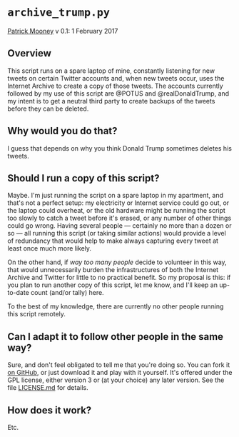 `archive_trump.py`
========================

<a rel="me" href="http://patrickbrianmooney.nfshost.com/~patrick/">Patrick Mooney</a>
v 0.1: 1 February 2017

Overview
--------

This script runs on a spare laptop of mine, constantly listening for new tweets on certain Twitter accounts and, when new tweets occur, uses the Internet Archive to create a copy of those tweets. The accounts currently followed by my use of this script are @POTUS and @realDonaldTrump, and my intent is to get a neutral third party to create backups of the tweets before they can be deleted.

Why would you do that?
----------------------

I guess that depends on why you think Donald Trump sometimes deletes his tweets.

Should I run a copy of this script?
-----------------------------------

Maybe. I'm just running the script on a spare laptop in my apartment, and that's not a perfect setup: my electricity or Internet service could go out, or the laptop could overheat, or the old hardware might be running the script too slowly to catch a tweet before it's erased, or any number of other things could go wrong. Having several people &mdash; certainly no more than a dozen or so &mdash; all running this script (or taking similar actions) would provide a level of redundancy that would help to make always capturing every tweet at least once much more likely.

On the other hand, if *way too many people* decide to volunteer in this way, that would unnecessarily burden the infrastructures of both the Internet Archive and Twitter for little to no practical benefit. So my proposal is this: if you plan to run another copy of this script, let me know, and I'll keep an up-to-date count (and/or tally) here.

To the best of my knowledge, there are currently no other people running this script remotely.

Can I adapt it to follow other people in the same way?
------------------------------------------------------

Sure, and don't feel obligated to tell me that you're doing so. You can fork it <a href="https://github.com/patrick-brian-mooney/archive-trump">on GitHub</a>, or just download it and play with it yourself. It's offered under the GPL license, either version 3 or (at your choice) any later version. See the file [LICENSE.md]() for details.

How does it work?
-----------------

Etc.